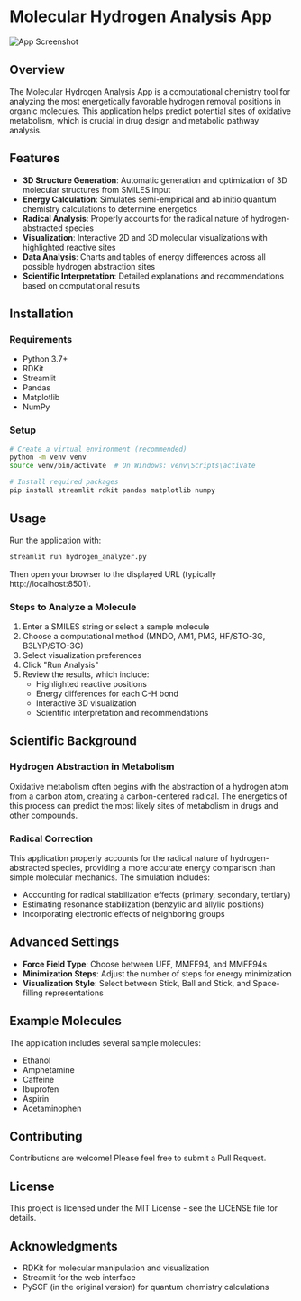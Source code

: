# Molecular Hydrogen Analysis App

![App Screenshot](https://github.com/user/repo/raw/main/screenshot.png)

## Overview

The Molecular Hydrogen Analysis App is a computational chemistry tool for analyzing the most energetically favorable hydrogen removal positions in organic molecules. This application helps predict potential sites of oxidative metabolism, which is crucial in drug design and metabolic pathway analysis.

## Features

- **3D Structure Generation**: Automatic generation and optimization of 3D molecular structures from SMILES input
- **Energy Calculation**: Simulates semi-empirical and ab initio quantum chemistry calculations to determine energetics
- **Radical Analysis**: Properly accounts for the radical nature of hydrogen-abstracted species
- **Visualization**: Interactive 2D and 3D molecular visualizations with highlighted reactive sites
- **Data Analysis**: Charts and tables of energy differences across all possible hydrogen abstraction sites
- **Scientific Interpretation**: Detailed explanations and recommendations based on computational results

## Installation

### Requirements

- Python 3.7+
- RDKit
- Streamlit
- Pandas
- Matplotlib
- NumPy

### Setup

```bash
# Create a virtual environment (recommended)
python -m venv venv
source venv/bin/activate  # On Windows: venv\Scripts\activate

# Install required packages
pip install streamlit rdkit pandas matplotlib numpy
```

## Usage

Run the application with:

```bash
streamlit run hydrogen_analyzer.py
```

Then open your browser to the displayed URL (typically http://localhost:8501).

### Steps to Analyze a Molecule

1. Enter a SMILES string or select a sample molecule
2. Choose a computational method (MNDO, AM1, PM3, HF/STO-3G, B3LYP/STO-3G)
3. Select visualization preferences
4. Click "Run Analysis"
5. Review the results, which include:
   - Highlighted reactive positions
   - Energy differences for each C-H bond
   - Interactive 3D visualization
   - Scientific interpretation and recommendations

## Scientific Background

### Hydrogen Abstraction in Metabolism

Oxidative metabolism often begins with the abstraction of a hydrogen atom from a carbon atom, creating a carbon-centered radical. The energetics of this process can predict the most likely sites of metabolism in drugs and other compounds.

### Radical Correction

This application properly accounts for the radical nature of hydrogen-abstracted species, providing a more accurate energy comparison than simple molecular mechanics. The simulation includes:

- Accounting for radical stabilization effects (primary, secondary, tertiary)
- Estimating resonance stabilization (benzylic and allylic positions)
- Incorporating electronic effects of neighboring groups

## Advanced Settings

- **Force Field Type**: Choose between UFF, MMFF94, and MMFF94s
- **Minimization Steps**: Adjust the number of steps for energy minimization
- **Visualization Style**: Select between Stick, Ball and Stick, and Space-filling representations

## Example Molecules

The application includes several sample molecules:
- Ethanol
- Amphetamine
- Caffeine
- Ibuprofen
- Aspirin
- Acetaminophen

## Contributing

Contributions are welcome! Please feel free to submit a Pull Request.

## License

This project is licensed under the MIT License - see the LICENSE file for details.

## Acknowledgments

- RDKit for molecular manipulation and visualization
- Streamlit for the web interface
- PySCF (in the original version) for quantum chemistry calculations
